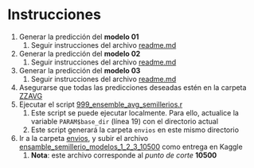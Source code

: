 # Instrucciones

1. Generar la predicción del **modelo 01**
    1. Seguir instrucciones del archivo [readme.md](./01%20-%20Modelo%20LightGBM//readme.md)
1. Generar la predicción del **modelo 02**
    1. Seguir instrucciones del archivo [readme.md](./02%20-%20Modelo%20LightGBM/readme.md)
1. Generar la predicción del **modelo 03**
    1. Seguir instrucciones del archivo [readme.md](./03%20-%20Modelo%20LightGBM/readme.md)
1. Asegurarse que todas las predicciones deseadas estén en la carpeta [ZZAVG](./ZZAVG/)
1. Ejecutar el script [999_ensemble_avg_semillerios.r](./999_ensemble_avg_semillerios.r)
    1. Este script se puede ejecutar localmente. Para ello, actualice la variable `PARAM$base_dir` (línea 19) con el directorio actual
    1. Este script generará la carpeta `envios` en este mismo directorio
1. Ir a la carpeta [envios](./envios/), y subir el archivo [ensamble_semillerio_modelos_1_2_3_10500](./envios/ensamble_semillerio_modelos_1_2_3_10500.csv) como entrega en Kaggle
    1. **Nota**: este archivo corresponde al *punto de corte* **10500**
